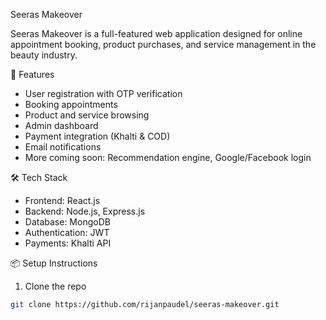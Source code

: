 Seeras Makeover

Seeras Makeover is a full-featured web application designed for online appointment booking, product purchases, and service management in the beauty industry.

🚀 Features
- User registration with OTP verification
- Booking appointments
- Product and service browsing
- Admin dashboard
- Payment integration (Khalti & COD)
- Email notifications
- More coming soon: Recommendation engine, Google/Facebook login

🛠️ Tech Stack
- Frontend: React.js
- Backend: Node.js, Express.js
- Database: MongoDB
- Authentication: JWT
- Payments: Khalti API

📦 Setup Instructions

1. Clone the repo
```bash
git clone https://github.com/rijanpaudel/seeras-makeover.git
